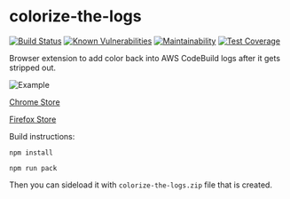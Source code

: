 # colorize-the-logs
[![Build Status](https://travis-ci.com/JoshuaJWilborn/colorize-the-logs.svg?branch=master)](https://travis-ci.com/JoshuaJWilborn/colorize-the-logs)
[![Known Vulnerabilities](https://snyk.io/test/github/JoshuaJWilborn/colorize-the-logs/badge.svg?targetFile=package.json)](https://snyk.io/test/github/JoshuaJWilborn/colorize-the-logs?targetFile=package.json)
[![Maintainability](https://api.codeclimate.com/v1/badges/916ac3e248c9ce391187/maintainability)](https://codeclimate.com/github/JoshuaJWilborn/colorize-the-logs/maintainability)
[![Test Coverage](https://api.codeclimate.com/v1/badges/916ac3e248c9ce391187/test_coverage)](https://codeclimate.com/github/JoshuaJWilborn/colorize-the-logs/test_coverage)

Browser extension to add color back into AWS CodeBuild logs after it gets stripped out. 

![Example](https://addons.cdn.mozilla.net/user-media/previews/full/229/229063.png?modified=1575514009)

[Chrome Store](https://chrome.google.com/webstore/detail/colorize-the-logs/mobkdmnncoiccdekgjjkkkdjoaankdbb)

[Firefox Store](https://addons.mozilla.org/en-US/firefox/addon/colorize-the-logs/)

Build instructions:

`npm install`

`npm run pack`

Then you can sideload it with `colorize-the-logs.zip` file that is created.
